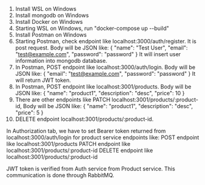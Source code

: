 1) Install WSL on Windows
2) Install mongodb on Windows
3) Install Docker on Windows
4) Starting WSL on Windows, run "docker-compose up --build"
5) Install Postman on Windows
6) Starting Postman, check endpoint like localhost:3000/auth/register. It is post request. Body will be JSON like:
{
    "name": "Test User",
    "email": "test@example.com",
    "password": "password"
}
It will insert user information into mongodb database.
7) In Postman, POST endpoint like localhost:3000/auth/login. Body will be JSON like:
{
    "email": "test@example.com",
    "password": "password"
}
It will return JWT token.
8) In Postman, POST endpoint like localhost:3001/products. Body will be JSON like:
{
    "name": "product1",
    "description": "desc",
    "price": 10
}
9) There are other endpoints like PATCH localhost:3001/products/:product-id, Body will be JSON like:
{
    "name": "product1",
    "description": "desc",
    "price": 5
}
10) DELETE endpoint localhost:3001/products/:product-id.

In Authorization tab, we have to set Bearer token returned from localhost:3000/auth/login for product service endpoints like:
POST endpoint like localhost:3001/products
PATCH endpoint like localhost:3001/products/:product-id
DELETE endpoint like localhost:3001/products/:product-id

JWT token is verified from Auth service from Product service. This communication is done through RabbitMQ.